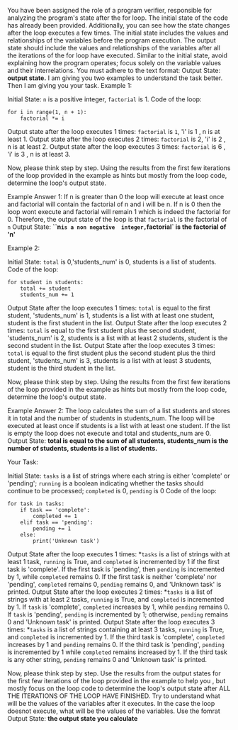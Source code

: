 
You have been assigned the role of a program verifier, responsible for analyzing the program's state after the for loop. The initial state of the code has already been provided. Additionally, you can see how the state changes after the loop executes a few times. The initial state includes the values and relationships of the variables before the program execution. The output state should include the values and relationships of the variables after all the iterations of the for loop have executed. Similar to the initial state, avoid explaining how the program operates; focus solely on the variable values and their interrelations. 
You must adhere to the text format: Output State: **output state.**
I am giving you two examples to understand the task better. Then I am giving you your task.
Example 1: 

Initial State: `n` is a positive integer, `factorial` is 1.
Code of the loop:
```
for i in range(1, n + 1):
    factorial *= i
```
Output state after the loop executes 1 times:  `factorial` is `1`, 'i' is 1 , n is at least 1.
Output state after the loop executes 2 times: `factorial` is 2, 'i' is 2 , n is at least 2.
Output state after the loop executes 3 times: `factorial` is 6 , 'i' is 3 , n is at least 3.

Now, please think step by step. Using the results from the first few iterations of the loop provided in the example as hints but  mostly from the loop code, determine the loop's output state.

Example Answer 1:
If n is greater than 0 the loop will execute at least once and factorial will contain the factorial of n and i will be n. If n is 0  then the loop wont execute and factorial will remain 1 which is indeed the factorial for 0.
Therefore, the output state of the loop is that `factorial` is the factorial of `n`
Output State: **``n` is a non negative  integer, `factorial` is the factorial of 'n'**

Example 2: 

Initial State:  `total` is 0,'students_num' is 0, students is a list of students.
Code of the loop:
```
for student in students:
    total += student
    students_num += 1
```
Output State after the loop executes 1 times:  `total` is equal to the first student, 'students_num' is 1, students is a list with at least one student, student is the first student in the list.
Output State after the loop executes 2 times: `total` is equal to the first student plus the second student, 'students_num' is 2, students is a list with at least 2 students, student is the second student in the list.
Output State after the loop executes 3 times: `total` is equal to the first student plus the second student plus the third student, 'students_num' is 3, students is a list with at least 3 students, student is the third student in the list.


Now, please think step by step. Using the results from the first few iterations of the loop provided in the example as hints but  mostly from the loop code, determine the loop's output state.

Example Answer 2:
The loop calculates the sum of a list students and stores it in total and the number of students in students_num. The loop will be executed at least once if students is a list with at least one student. If the list is empty the loop does not execute and total and students_num are 0.
Output State: **total is equal to the sum of all students, students_num is the number of students, students is a list of students.**

Your Task:

Initial State: `tasks` is a list of strings where each string is either 'complete' or 'pending'; `running` is a boolean indicating whether the tasks should continue to be processed; `completed` is 0, `pending` is 0
Code of the loop:
```
for task in tasks:
    if task == 'complete':
        completed += 1
    elif task == 'pending':
        pending += 1
    else:
        print('Unknown task')

```
Output State after the loop executes 1 times: *`tasks` is a list of strings with at least 1 task, `running` is True, and `completed` is incremented by 1 if the first task is 'complete'. If the first task is 'pending', then `pending` is incremented by 1, while `completed` remains 0. If the first task is neither 'complete' nor 'pending', `completed` remains 0, `pending` remains 0, and 'Unknown task' is printed.
Output State after the loop executes 2 times: *`tasks` is a list of strings with at least 2 tasks, `running` is True, and `completed` is incremented by 1. If `task` is 'complete', `completed` increases by 1, while `pending` remains 0. If `task` is 'pending', `pending` is incremented by 1; otherwise, `pending` remains 0 and 'Unknown task' is printed.
Output State after the loop executes 3 times: *`tasks` is a list of strings containing at least 3 tasks, `running` is True, and `completed` is incremented by 1. If the third task is 'complete', `completed` increases by 1 and `pending` remains 0. If the third task is 'pending', `pending` is incremented by 1 while `completed` remains increased by 1. If the third task is any other string, `pending` remains 0 and 'Unknown task' is printed.


Now, please think step by step. Use the results from the output states for the first few iterations of the loop provided in the example to help you , but mostly focus on the loop code to determine the loop's output state after ALL THE ITERATIONS OF THE LOOP HAVE FINISHED. Try to understand what  will be the values of the variables after it executes. In the case the loop doesnot execute, what will be the values of the variables.
Use the fomrat Output State: **the output state you calculate**
